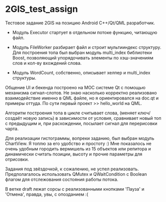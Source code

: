 # 2GIS_test_assign
Тестовое задание 2GIS на позицию Android C++/Qt/QML разработчик.

* Модуль Executor стартует в отдельном потоке функцию, читающую файл.

* Модуль FileWorker разбирает файл и строит мультииндекс структуру. Для построения топа был выбран модуль multi_index библиотеки Boost, позволяющий упорядочивать элементы по хэш-значениям слов и кол-ву вхождений слова.

* Модуль WordCount, собственно, описывает хелпер и multi_index структуры.

Общение UI и бекенда построено на MOC системе Qt с помощью механизма сигнал-слотов. Не знаю насколько корректно реализовано взаимодействие именно в QML файле, но я ориентировался на doc.qt и примеры оттуда. По сути первый проект >> hello_world на QML.

Алгоритм построения топа в цикле считывает слова, (меняет ключ/создаёт новую запись) в зависимости от условия, сравнивает новый топ с предыдущим и, при расхождении, посылает сигнал для перерисовки чарта.

Для реализации гистограммы, вопреки заданию, был выбран модуль ChartView. Я топлю за его удобство и простоту :) Мне показалось не очень удобным городить вермишель из 15 объектов или репитора и динамически считать позиции, высоту и прочие параметры для отрисовки.

Задания под звёздочкой, к сожалению, не успел реализовать. Предполагалось использовать QMutex и QWaitCondition с Boolean флагом для отслежования состояния работы потока.

В ветке draft лежат сорсы с реализованными кнопками 'Пауза' и 'Отмена', правда, увы, с опозданием :(
